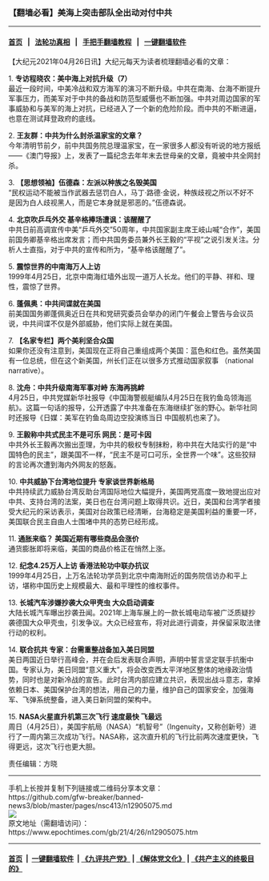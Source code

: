 ### 【翻墙必看】美海上突击部队全出动对付中共
------------------------

#### [首页](https://github.com/gfw-breaker/banned-news3/blob/master/README.md) &nbsp;&nbsp;|&nbsp;&nbsp; [法轮功真相](https://github.com/begood0513/basic/blob/master/README.md)  &nbsp;&nbsp;|&nbsp;&nbsp; [手把手翻墙教程](https://github.com/gfw-breaker/guides/wiki)  &nbsp;&nbsp;|&nbsp;&nbsp; [一键翻墙软件](https://github.com/gfw-breaker/nogfw/blob/master/README.md)  



<div><p>
 【大纪元2021年04月26日讯】大纪元每天为读者梳理翻墙必看的文章：
</p>
<p>
 1.
 <b>
  <ok href="http://www.epochtimes.com/gb/21/4/22/n12898998.htm" rel="noopener noreferrer" target="_blank">
   专访程晓农：美中海上对抗升级（7）
  </ok>
 </b>
 <br/>
 最近一段时间，中美冷战和双方海军的演习不断升级。中共在南海、台海不断提升军事压力，而美军对于中共的备战和防范型威慑也不断加强。中共对周边国家的军事威胁和与美军的海上对抗，已经进入了一个新的危险阶段。而中共的不断进逼，也意在测试拜登政府的底线。
</p>
<p>
 2.
 <b>
  <ok href="http://www.epochtimes.com/gb/21/4/25/n12904717.htm" rel="noopener noreferrer" target="_blank">
   王友群：中共为什么封杀温家宝的文章？
  </ok>
 </b>
 <br/>
 今年清明节前夕，前中共国务院总理温家宝，在一家很多人都没有听说的地方报纸——《澳门导报》上，发表了一篇纪念去年年末去世母亲的文章，竟被中共全网封杀。
</p>
<p>
 3.
 <b>
  <ok href="http://www.epochtimes.com/gb/21/4/19/n12890698.htm" rel="noopener noreferrer" target="_blank">
   【思想领袖】伍德森：左派以种族之名毁美国
  </ok>
 </b>
 <br/>
 “民权运动不能被当作武器去惩罚白人，马丁·路德·金说，种族歧视之所以不好不是因为白人歧视黑人，而是它本身就是邪恶的。”伍德森说。
</p>
<p>
 4.
 <b>
  <ok href="http://www.epochtimes.com/gb/21/4/25/n12903986.htm" rel="noopener noreferrer" target="_blank">
   北京吹乒乓外交 基辛格捧场遭讽：该醒醒了
  </ok>
 </b>
 <br/>
 中共日前高调宣传中美“乒乓外交”50周年，中共国家副主席王岐山喊“合作”，美国前国务卿基辛格出席发言；而中共国务委员兼外长王毅的“平视”之说引发关注。分析人士直指，对于中共的宣传和所为，“基辛格该醒醒了”。
</p>
<p>
 5.
 <b>
  <ok href="http://www.epochtimes.com/gb/21/4/25/n12903976.htm" rel="noopener noreferrer" target="_blank">
   震惊世界的中南海万人上访
  </ok>
 </b>
 <br/>
 1999年4月25日，北京中南海红墙外出现一道万人长龙。他们的平静、祥和、理性，震惊了世界。
</p>
<p>
 6.
 <b>
  <ok href="http://www.epochtimes.com/gb/21/4/25/n12904554.htm" rel="noopener noreferrer" target="_blank">
   蓬佩奥：中共间谍就在美国
  </ok>
 </b>
 <br/>
 前美国国务卿蓬佩奥近日在共和党研究委员会举办的闭门午餐会上警告与会议员说，中共间谍不仅是外部威胁，他们实际上就在美国。
</p>
<p>
 7.
 <b>
  <ok href="http://www.epochtimes.com/gb/21/4/25/n12903416.htm" rel="noopener noreferrer" target="_blank">
   【名家专栏】两个美利坚合众国
  </ok>
 </b>
 <br/>
 如果你还没有注意到，美国现在正将自己重组成两个美国：蓝色和红色。虽然美国有一位总统，但在这个新美国，州长们正在以很多方式推动国家叙事 （national narrative）。
</p>
<p>
 8.
 <b>
  <ok href="http://www.epochtimes.com/gb/21/4/25/n12904496.htm" rel="noopener noreferrer" target="_blank">
   沈舟：中共升级南海军事对峙 东海再挑衅
  </ok>
 </b>
 <br/>
 4月25日，中共党媒新华社报导《中国海警舰艇编队4月25日在我钓鱼岛领海巡航》。这篇一句话的报导，公开透露了中共准备在东海继续扩张的野心。新华社同时还报导《日媒：美军在钓鱼岛周边空投演练当日 中国舰机也来了》。
</p>
<p>
 9.
 <b>
  <ok href="http://www.epochtimes.com/gb/21/4/25/n12904088.htm" rel="noopener noreferrer" target="_blank">
   王毅称中共式民主不是可乐 网民：是可卡因
  </ok>
 </b>
 <br/>
 中共外长王毅再次搬出歪理，为中共的极权专制抹粉，称中共在大陆实行的是“中国特色的民主”，跟美国不一样，“民主不是可口可乐，全世界一个味”。这些狡辩的言论再次遭到海内外网友的怒轰。
</p>
<p>
 10.
 <b>
  <ok href="http://www.epochtimes.com/gb/21/4/25/n12904556.htm" rel="noopener noreferrer" target="_blank">
   中共威胁下台湾地位提升 专家谈世界新格局
  </ok>
 </b>
 <br/>
 中共持续武力威胁台湾反助台湾国际地位大幅提升，美国两党高度一致地提出应对中共、支持台湾的法案，美日也在台湾问题上取得共识。近日，美国和台湾学者接受大纪元的采访表示，美国对台政策已经清晰，台海稳定是美国利益的重要一环，美国联合民主自由人士围堵中共的态势已经形成。
</p>
<p>
 11.
 <b>
  <ok href="http://www.epochtimes.com/gb/21/4/25/n12904679.htm" rel="noopener noreferrer" target="_blank">
   通胀来临？ 美国近期有哪些商品会涨价
  </ok>
 </b>
 <br/>
 通货膨胀即将来临，美国的商品价格正在悄然上涨。
</p>
<p>
 12.
 <b>
  <ok href="http://www.epochtimes.com/gb/21/4/26/n12904887.htm" rel="noopener noreferrer" target="_blank">
   纪念4.25万人上访 香港法轮功中联办抗议
  </ok>
 </b>
 <br/>
 1999年4月25日，上万名法轮功学员到北京中南海附近的国务院信访办和平上访，堪称中国历史上规模最大、最和平理性的维权事件。
</p>
<p>
 13.
 <b>
  <ok href="http://www.epochtimes.com/gb/21/4/25/n12904221.htm" rel="noopener noreferrer" target="_blank">
   长城汽车涉嫌抄袭大众甲壳虫 大众启动调查
  </ok>
 </b>
 <br/>
 大陆长城汽车曝出抄袭丑闻。2021年上海车展上的一款长城电动车被广泛质疑抄袭德国大众甲壳虫，引发争议。大众已经宣布，将对此进行调查，并保留采取法律行动的权利。
</p>
<p>
 14.
 <b>
  <ok href="http://www.epochtimes.com/gb/21/4/25/n12903737.htm" rel="noopener noreferrer" target="_blank">
   联合抗共 专家：台需重整战备加入美日同盟
  </ok>
 </b>
 <br/>
 美日两国近日举行高峰会，并在会后发表联合声明，声明中誓言坚定联手抗衡中国。专家认为，美日同盟“意义重大”，将会改变西太平洋地区整体的地缘政治情势，同时也是对新冷战的宣告。此时台湾内部应建立共识，表现出战斗意志，拿掉依赖日本、美国保护台湾的想法，用自己的力量，维护自己的国家安全，加强海军、飞弹系统整备，进入美日新同盟的架构中。
</p>
<p>
 15.
 <b>
  <ok href="http://www.epochtimes.com/gb/21/4/25/n12904518.htm" rel="noopener noreferrer" target="_blank">
   NASA火星直升机第三次飞行 速度最快 飞最远
  </ok>
 </b>
 <br/>
 周日（4月25日），美国宇航局（NASA）“机智号”（Ingenuity，又称创新号）进行了一周内第三次成功飞行。NASA称，这次直升机的飞行比前两次速度更快，飞得更远，这次飞行也更大胆。
</p>
<p>
 责任编辑：方晓
</p>
</div>
<hr/>
手机上长按并复制下列链接或二维码分享本文章：<br/>
https://github.com/gfw-breaker/banned-news3/blob/master/pages/nsc413/n12905075.md <br/>
<a href='https://github.com/gfw-breaker/banned-news3/blob/master/pages/nsc413/n12905075.md'><img src='https://github.com/gfw-breaker/banned-news3/blob/master/pages/nsc413/n12905075.md.png'/></a> <br/>
原文地址（需翻墙访问）：https://www.epochtimes.com/gb/21/4/26/n12905075.htm


------------------------
#### [首页](https://github.com/gfw-breaker/banned-news3/blob/master/README.md) &nbsp;|&nbsp; [一键翻墙软件](https://github.com/gfw-breaker/nogfw/blob/master/README.md) &nbsp;| [《九评共产党》](https://github.com/gfw-breaker/9ping.md/blob/master/README.md#九评之一评共产党是什么) | [《解体党文化》](https://github.com/gfw-breaker/jtdwh.md/blob/master/README.md) | [《共产主义的终极目的》](https://github.com/gfw-breaker/gczydzjmd.md/blob/master/README.md)


<img src='http://gfw-breaker.win/banned-news3/pages/nsc413/n12905075.md' width='0px' height='0px'/>